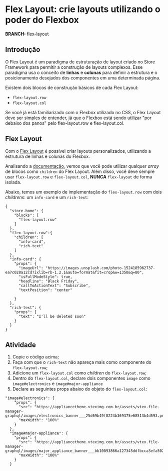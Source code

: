 # Flex Layout: crie layouts utilizando o poder do Flexbox

**BRANCH:** flex-layout

## Introdução

O Flex Layout é um paradigma de estruturação de layout criado no Store Framework para permitir a construção de layouts complexos. Esse paradigma usa o conceito de **linhas** e **colunas** para definir a estrutura e o posicionamento desejados dos componentes em uma determinada página.

Existem dois blocos de construção básicos de cada Flex Layout:

- `flex-layout.row`
- `flex-layout.col`

Se você já está familiarizado com o Flexbox utilizado no CSS, o Flex Layout deve ser simples de entender, já que o Flexbox está sendo utilizar "por debaixo dos panos" pelo flex-layout.row e flex-layout.col.

## Flex Layout

Com o [Flex Layout](https://vtex.io/docs/components/layout/vtex.flex-layout) é possível criar layouts personalizados, utilizando a estrutura de linhas e colunas do Flexbox.

Analisando a [documentação](https://vtex.io/docs/components/layout/vtex.flex-layout), vemos que você pode utilizar qualquer *array* de blocos como `children` do Flex Layout. Além disso, você deve sempre usar `flex-layout.row` e `flex-layout.col`, **NUNCA** `flex-layout` de forma isolada.


Abaixo, temos um exemplo de implementação do `flex-layout.row` com dois *childrens*: um `info-card` e um `rich-text`:

```
{
  "store.home": {
    "blocks": [
      "flex-layout.row"
    ]
  },
  "flex-layout.row":{
    "children": [
      "info-card",
      "rich-text"
    ]
  },
  "info-card": {
    "props": {
      "imageUrl": "https://images.unsplash.com/photo-1524185962737-ea7c028a12cd?ixlib=rb-1.2.1&auto=format&fit=crop&w=1350&q=80",
      "isFullModeStyle": true,
      "headline": "Black Friday",
      "callToActionText": "Subscribe",
      "textPosition": "center"

    }
  },
  "rich-text": {
    "props": {
      "text": "I'll be deleted soon"
    }
  }
}
```

## Atividade

1. Copie o código acima;
2. Faça com que o `rich-text` não apareça mais como componente do `flex-layout.row`;
3. Adicione um `flex-layout.col` como *children* do `flex-layout.row`;
4. Dentro do `flex-layout.col`, declare dois componentes `image` como `image#electronics` e `image#major-appliance`
5. Declare as seguintes props abaixo do objeto do `flex-layout.col`:

```
"image#electronics": {
    "props": {
      "src": "https://appliancetheme.vteximg.com.br/assets/vtex.file-manager-graphql/images/electronics_banner___25d69b49f8224b369375e68513b4d593.png",
      "maxWidth": "100%"
    }
  },
  "image#major-appliance": {
    "props": {
      "src": "https://appliancetheme.vteximg.com.br/assets/vtex.file-manager-graphql/images/major_appliance_banner___bb10093866a127345ddfbcca3efa5022.png",
      "maxWidth": "100%"
    }
  }
```